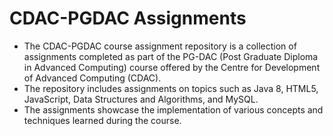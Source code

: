 # CDAC-PGDAC Assignments

- The CDAC-PGDAC course assignment repository is a collection of assignments completed as part of the PG-DAC (Post Graduate Diploma in Advanced Computing) course offered by the Centre for Development of Advanced Computing (CDAC). 
- The repository includes assignments on topics such as Java 8, HTML5, JavaScript, Data Structures and Algorithms, and MySQL. 
- The assignments showcase the implementation of various concepts and techniques learned during the course.

